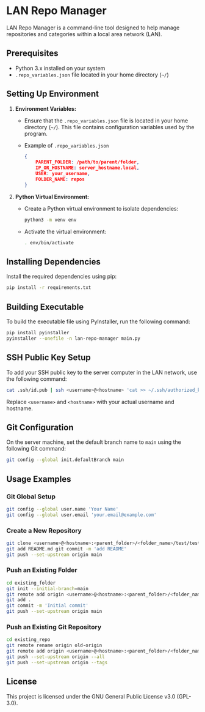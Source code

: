 # LAN Repo Manager

LAN Repo Manager is a command-line tool designed to help manage repositories and categories within a local area network (LAN).

## Prerequisites

- Python 3.x installed on your system
- `.repo_variables.json` file located in your home directory (`~/`)

## Setting Up Environment

1. **Environment Variables:**
   
   - Ensure that the `.repo_variables.json` file is located in your home directory (`~/`). This file contains configuration variables used by the program.
   
   - Example of `.repo_variables.json`
     
     ```json
     {
         PARENT_FOLDER: /path/to/parent/folder,
         IP_OR_HOSTNAME: server_hostname.local,
         USER: your_username,
         FOLDER_NAME: repos
     }
     ```

2. **Python Virtual Environment:**
   
   - Create a Python virtual environment to isolate dependencies:
     
     ```bash
     python3 -m venv env
     ```
   
   - Activate the virtual environment:
     
     ```bash
     . env/bin/activate
     ```

## Installing Dependencies

Install the required dependencies using pip:

```bash
pip install -r requirements.txt
```

## Building Executable

To build the executable file using PyInstaller, run the following command:

```bash
pip install pyinstaller
pyinstaller --onefile -n lan-repo-manager main.py
```

## SSH Public Key Setup

To add your SSH public key to the server computer in the LAN network, use the following command:

```bash
cat .ssh/id.pub | ssh <username>@<hostname> 'cat >> ~/.ssh/authorized_keys'
```

Replace `<username>` and `<hostname>` with your actual username and hostname.

## Git Configuration

On the server machine, set the default branch name to `main` using the following Git command:

```bash
git config --global init.defaultBranch main
```

## Usage Examples

### Git Global Setup

```bash
git config --global user.name 'Your Name' 
git config --global user.email 'your.email@example.com'
```

### Create a New Repository

```bash
git clone <username>@<hostname>:<parent_folder>/<folder_name>/test/test.git cd test git switch --create main touch README.md 
git add README.md git commit -m 'add README' 
git push --set-upstream origin main
```

### Push an Existing Folder

```bash
cd existing_folder 
git init --initial-branch=main 
git remote add origin <username>@<hostname>:<parent_folder>/<folder_name>/test/test.git 
git add . 
git commit -m 'Initial commit' 
git push --set-upstream origin main
```

### Push an Existing Git Repository

```bash
cd existing_repo 
git remote rename origin old-origin 
git remote add origin <username>@<hostname>:<parent_folder>/<folder_name>/test/test.git 
git push --set-upstream origin --all 
git push --set-upstream origin --tags
```

## License

This project is licensed under the GNU General Public License v3.0 (GPL-3.0).
